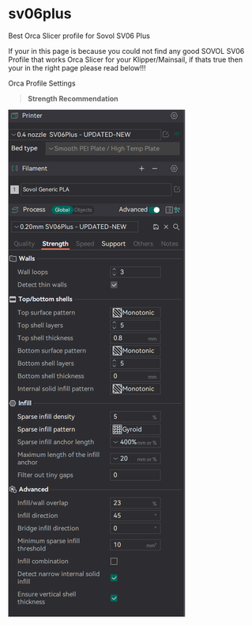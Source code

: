 # sv06plus

Best Orca Slicer profile for Sovol SV06 Plus 

If your in this page is because you could not find any good SOVOL SV06 Profile that works Orca Slicer for your Klipper/Mainsail, if thats true then your in the right page please read below!!!


Orca Profile Settings

> **Strength Recommendation**

<img src="./strength.png">

